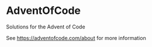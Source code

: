 # AdventOfCode
Solutions for the Advent of Code

See https://adventofcode.com/about for more information
